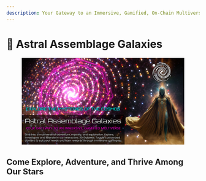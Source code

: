 ```yaml
---
description: Your Gateway to an Immersive, Gamified, On-Chain Multiverse
---
```


# 💫 Astral Assemblage Galaxies

<figure><img src=".gitbook/assets/og-image-aagalaxies.jpg" alt=""><figcaption></figcaption></figure>

## Come Explore, Adventure, and Thrive Among Our Stars

